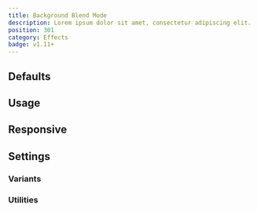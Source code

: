 ```yaml
---
title: Background Blend Mode
description: Lorem ipsum dolor sit amet, consectetur adipiscing elit.
position: 301
category: Effects
badge: v1.11+
---
```


## Defaults

<TableGenerateCommon 
  :rules="{
    'bg-blend-normal': ['background-blend-mode: normal;'],
    'bg-blend-multiply': ['background-blend-mode: multiply;'],
    'bg-blend-screen': ['background-blend-mode: screen;'],
    'bg-blend-overlay': ['background-blend-mode: overlay;'],
    'bg-blend-darken': ['background-blend-mode: darken;'],
    'bg-blend-lighten': ['background-blend-mode: lighten;'],
    'bg-blend-color-dodge': ['background-blend-mode: color-dodge;'],
    'bg-blend-color-burn': ['background-blend-mode: color-burn;'],
    'bg-blend-hard-light': ['background-blend-mode: hard-light;'],
    'bg-blend-soft-light': ['background-blend-mode: soft-light;'],
    'bg-blend-difference': ['background-blend-mode: difference;'],
    'bg-blend-exclusion': ['background-blend-mode: exclusion;'],
    'bg-blend-hue': ['background-blend-mode: hue;'],
    'bg-blend-saturation': ['background-blend-mode: saturation;'],
    'bg-blend-color': ['background-blend-mode: color;'],
    'bg-blend-luminosity': ['background-blend-mode: luminosity;'],
}"></TableGenerateCommon>

## Usage

## Responsive

## Settings

### Variants

### Utilities

